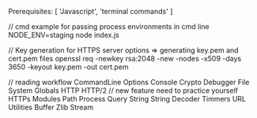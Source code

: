 Prerequisites: [
    'Javascript', 'terminal commands'
]

// cmd example for passing process environments in cmd line
 NODE_ENV=staging node index.js

// Key generation for HTTPS server options  => generating key.pem and cert.pem files
openssl req -newkey rsa:2048 -new -nodes -x509 -days 3650 -keyout key.pem -out cert.pem


// reading workflow
CommandLine Options
Console
Crypto
Debugger
File System
Globals
HTTP
HTTP/2 // new feature need to practice yourself
HTTPs
Modules
Path
Process
Query String
String Decoder
Timmers
URL
Utilities
Buffer
Zlib
Stream
